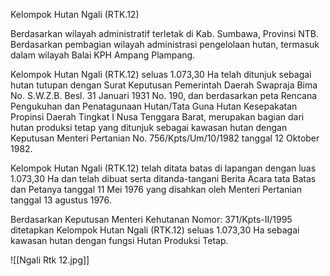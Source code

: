 Kelompok Hutan Ngali (RTK.12)

Berdasarkan wilayah administratif terletak di Kab. Sumbawa, Provinsi NTB. Berdasarkan pembagian wilayah administrasi pengelolaan hutan, termasuk dalam wilayah Balai KPH Ampang Plampang.

Kelompok Hutan Ngali (RTK.12) seluas 1.073,30 Ha telah ditunjuk sebagai hutan tutupan dengan Surat Keputusan Pemerintah Daerah Swapraja Bima No. S.W.Z.B. Besl. 31 Januari 1931 No. 190, dan berdasarkan peta Rencana Pengukuhan dan Penatagunaan Hutan/Tata Guna Hutan Kesepakatan Propinsi Daerah Tingkat I Nusa Tenggara Barat, merupakan bagian dari hutan produksi tetap yang ditunjuk sebagai kawasan hutan dengan Keputusan Menteri Pertanian No. 756/Kpts/Um/10/1982 tanggal 12 Oktober 1982.

Kelompok Hutan Ngali (RTK.12) telah ditata batas di lapangan dengan luas 1.073,30 Ha dan telah dibuat serta ditanda-tangani Berita Acara tata Batas dan Petanya tanggal 11 Mei 1976 yang disahkan oleh Menteri Pertanian tanggal 13 agustus 1976.

Berdasarkan Keputusan Menteri Kehutanan Nomor: 371/Kpts-II/1995 ditetapkan Kelompok Hutan Ngali (RTK.12) seluas 1.073,30 Ha sebagai kawasan hutan dengan fungsi Hutan Produksi Tetap.

![[Ngali Rtk 12.jpg]]